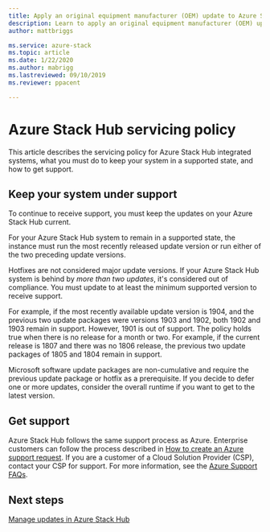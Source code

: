 ```yaml
---
title: Apply an original equipment manufacturer (OEM) update to Azure Stack Hub | Microsoft Docs
description: Learn to apply an original equipment manufacturer (OEM) update to Azure Stack Hub.
author: mattbriggs

ms.service: azure-stack
ms.topic: article
ms.date: 1/22/2020
ms.author: mabrigg
ms.lastreviewed: 09/10/2019
ms.reviewer: ppacent 

---
```


# Azure Stack Hub servicing policy

This article describes the servicing policy for Azure Stack Hub integrated systems, what you must do to keep your system in a supported state, and how to get support.

## Keep your system under support

To continue to receive support, you must keep the updates on your Azure Stack Hub current.

For your Azure Stack Hub system to remain in a supported state, the instance must run the most recently released update version or run either of the two preceding update versions.

Hotfixes are not considered major update versions. If your Azure Stack Hub system is behind by *more than two updates*, it's considered out of compliance. You must update to at least the minimum supported version to receive support.

For example, if the most recently available update version is 1904, and the previous two update packages were versions 1903 and 1902, both 1902 and 1903 remain in support. However, 1901 is out of support. The policy holds true when there is no release for a month or two. For example, if the current release is 1807 and there was no 1806 release, the previous two update packages of 1805 and 1804 remain in support.

Microsoft software update packages are non-cumulative and require the previous update package or hotfix as a prerequisite. If you decide to defer one or more updates, consider the overall runtime if you want to get to the latest version.

## Get support

Azure Stack Hub follows the same support process as Azure. Enterprise customers can follow the process described in [How to create an Azure support request](https://docs.microsoft.com/azure/azure-supportability/how-to-create-azure-support-request). If you are a customer of a Cloud Solution Provider (CSP), contact your CSP for support. For more information, see the [Azure Support FAQs](https://azure.microsoft.com/support/faq/).

## Next steps

[Manage updates in Azure Stack Hub](azure-stack-updates.md)
